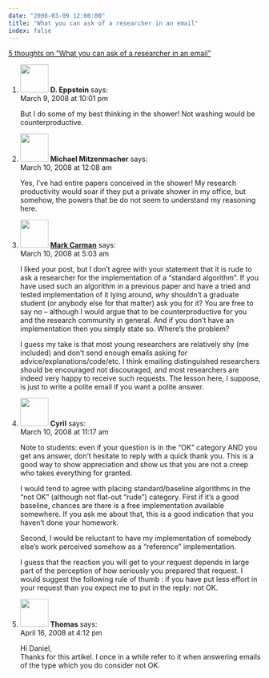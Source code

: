```yaml
---
date: "2008-03-09 12:00:00"
title: "What you can ask of a researcher in an email"
index: false
---
```


[5 thoughts on &ldquo;What you can ask of a researcher in an email&rdquo;](/lemire/blog/2008/03-09-what-you-can-ask-of-a-researcher-in-an-email)

<ol class="comment-list">
<li id="comment-49772" class="comment even thread-even depth-1">
<div class="comment-author vcard">
<img alt src="https://secure.gravatar.com/avatar/1dc1fdd9d8acd4c9118bd0fc85c1c208?s=56&#038;d=mm&#038;r=g" srcset="https://secure.gravatar.com/avatar/1dc1fdd9d8acd4c9118bd0fc85c1c208?s=112&#038;d=mm&#038;r=g 2x" class="avatar avatar-56 photo" height="56" width="56" decoding="async" /> <b class="fn">D. Eppstein</b> <span class="says">says:</span> </div>
<div class="comment-metadata"><time datetime="2008-03-09T22:01:21+00:00">March 9, 2008 at 10:01 pm</time></a> </div>
<div class="comment-content">
<p>But I do some of my best thinking in the shower! Not washing would be counterproductive.</p>
</div>
</li>
<li id="comment-49773" class="comment odd alt thread-odd thread-alt depth-1">
<div class="comment-author vcard">
<img alt src="https://secure.gravatar.com/avatar/b4f7452c0ec9116cd0e4cdb9c3262726?s=56&#038;d=mm&#038;r=g" srcset="https://secure.gravatar.com/avatar/b4f7452c0ec9116cd0e4cdb9c3262726?s=112&#038;d=mm&#038;r=g 2x" class="avatar avatar-56 photo" height="56" width="56" decoding="async" /> <b class="fn">Michael Mitzenmacher</b> <span class="says">says:</span> </div>
<div class="comment-metadata"><time datetime="2008-03-10T00:08:45+00:00">March 10, 2008 at 12:08 am</time></a> </div>
<div class="comment-content">
<p>Yes, I&rsquo;ve had entire papers conceived in the shower! My research productivity would soar if they put a private shower in my office, but somehow, the powers that be do not seem to understand my reasoning here.</p>
</div>
</li>
<li id="comment-49774" class="comment even thread-even depth-1">
<div class="comment-author vcard">
<img alt src="https://secure.gravatar.com/avatar/?s=56&#038;d=mm&#038;r=g" srcset="https://secure.gravatar.com/avatar/?s=112&#038;d=mm&#038;r=g 2x" class="avatar avatar-56 photo avatar-default" height="56" width="56" loading="lazy" decoding="async" /> <b class="fn"><a href="https://marksresearchblog.blogspot.com" class="url" rel="ugc external nofollow">Mark Carman</a></b> <span class="says">says:</span> </div>
<div class="comment-metadata"><time datetime="2008-03-10T05:03:28+00:00">March 10, 2008 at 5:03 am</time></a> </div>
<div class="comment-content">
<p>I liked your post, but I don&rsquo;t agree with your statement that it is rude to ask a researcher for the implementation of a &ldquo;standard algorithm&rdquo;. If you have used such an algorithm in a previous paper and have a tried and tested implementation of it lying around, why shouldn&rsquo;t a graduate student (or anybody else for that matter) ask you for it? You are free to say no &#8211; although I would argue that to be counterproductive for you and the research community in general. And if you don&rsquo;t have an implementation then you simply state so. Where&rsquo;s the problem? </p>
<p>I guess my take is that most young researchers are relatively shy (me included) and don&rsquo;t send enough emails asking for advice/explanations/code/etc. I think emailing distinguished researchers should be encouraged not discouraged, and most researchers are indeed very happy to receive such requests. The lesson here, I suppose, is just to write a polite email if you want a polite answer.</p>
</div>
</li>
<li id="comment-49775" class="comment odd alt thread-odd thread-alt depth-1">
<div class="comment-author vcard">
<img alt src="https://secure.gravatar.com/avatar/e21ae50ae7cd39b695ada61872bbe696?s=56&#038;d=mm&#038;r=g" srcset="https://secure.gravatar.com/avatar/e21ae50ae7cd39b695ada61872bbe696?s=112&#038;d=mm&#038;r=g 2x" class="avatar avatar-56 photo" height="56" width="56" loading="lazy" decoding="async" /> <b class="fn">Cyril</b> <span class="says">says:</span> </div>
<div class="comment-metadata"><time datetime="2008-03-10T11:17:30+00:00">March 10, 2008 at 11:17 am</time></a> </div>
<div class="comment-content">
<p>Note to students: even if your question is in the &ldquo;OK&rdquo; category AND you get ans answer, don&rsquo;t hesitate to reply with a quick thank you. This is a good way to show appreciation and show us that you are not a creep who takes everything for granted.</p>
<p>I would tend to agree with placing standard/baseline algorithms in the &ldquo;not OK&rdquo; (although not flat-out &ldquo;rude&rdquo;) category. First if it&rsquo;s a good baseline, chances are there is a free implementation available somewhere. If you ask me about that, this is a good indication that you haven&rsquo;t done your homework.</p>
<p>Second, I would be reluctant to have my implementation of somebody else&rsquo;s work perceived somehow as a &ldquo;reference&rdquo; implementation.</p>
<p>I guess that the reaction you will get to your request depends in large part of the perception of how seriously you prepared that request. I would suggest the following rule of thumb : if you have put less effort in your request than you expect me to put in the reply: not OK.</p>
</div>
</li>
<li id="comment-49866" class="comment even thread-even depth-1">
<div class="comment-author vcard">
<img alt src="https://secure.gravatar.com/avatar/9039cf4e4b2b576585bf45c50af32225?s=56&#038;d=mm&#038;r=g" srcset="https://secure.gravatar.com/avatar/9039cf4e4b2b576585bf45c50af32225?s=112&#038;d=mm&#038;r=g 2x" class="avatar avatar-56 photo" height="56" width="56" loading="lazy" decoding="async" /> <b class="fn">Thomas</b> <span class="says">says:</span> </div>
<div class="comment-metadata"><time datetime="2008-04-16T16:12:30+00:00">April 16, 2008 at 4:12 pm</time></a> </div>
<div class="comment-content">
<p>Hi Daniel,<br/>
Thanks for this artikel. I once in a while refer to it when answering emails of the type which you do consider not OK.</p>
</div>
</li>
</ol>
